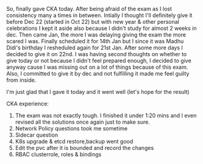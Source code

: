 So, finally gave CKA today. After being afraid of the exam as I lost consistency many a times in between. Intially I thought I'll definitely give it before Dec 22 (started in Oct 22) but with new year & other personal celebrations I kept it aside also because I didn't study for almost 2 weeks in dec. Then came Jan, the more I was delaying giving the exam the more scared I was. Finally scheduled it for 14th Jan but I since it was Madhu Didi's birthday I resheduled again for 21st Jan. After some more days I decided to give it on 22nd. I was having second thoughts on whether to give today or not because I didn't feel prepared enough, I decided to give anyway cause I was missing out on a lot of things because of this exam. Also, I committed to give it by dec and not fulfilling it made me feel guilty from inside. 

I'm just glad that I gave it today and it went well (let's hope for the result)

CKA experience:
1. The exam was not exactly tough. I finished it under 1:20 mins and I even revised all the solutions once again just to make sure.
2. Network Policy questions took me sometime
3. Sidecar question
4. K8s upgrade & etcd restore,backup went good
5. Edit the pvc after it is bounded and record the changes
6. RBAC clusterrole, roles & bindings